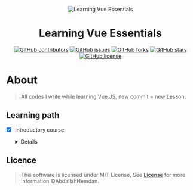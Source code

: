 <div align="center">
  
![Learning Vue Essentials](https://user-images.githubusercontent.com/40190772/84589158-10fd0480-ae2d-11ea-972d-3800f5fa2753.png)


</div>

<h1 align="center">Learning Vue Essentials</h1>

<div align="center">

[![GitHub contributors](https://img.shields.io/github/contributors/AbdallahHemdan/learningVue)](https://github.com/AbdallahHemdan/learningVue/contributors)
[![GitHub issues](https://img.shields.io/github/issues/AbdallahHemdan/learningVue)](https://github.com/AbdallahHemdan/learningVue/issues)
[![GitHub forks](https://img.shields.io/github/forks/AbdallahHemdan/learningVue)](https://github.com/AbdallahHemdan/learningVue/network)
[![GitHub stars](https://img.shields.io/github/stars/AbdallahHemdan/learningVue)](https://github.com/AbdallahHemdan/learningVue/stargazers)
[![GitHub license](https://img.shields.io/github/license/AbdallahHemdan/learningVue)](https://github.com/AbdallahHemdan/learningVue/blob/master/LICENSE)

</div>

# About 
> All codes I write while learning Vue.JS, new commit = new Lesson.

## Learning path
- [x] Introductory course
  <details>

  - [x] Intro And What Is Vue.js ?
  - [x] Setup Environment and Prepare Tools
  - [x] What Is Single Page Application?
  - [x] Create The Vue Instance
  - [x] Data Types Testing Examples
  - [x] Methods Examples
  - [x] Directives - v-text | v-html
  - [x] Directives - v-for
  - [x] Directives - v-if | v-else-if | v-else
  - [x] Directives - v-show | v-once
  - [x] Directives - v-bind | v-on
  - [x] Directives - v-model
  - [x] Create Basic Components
  - [x] Passing Data To Components
  - [x] Global Vs Local Components
  - [x] Computed Properties Part 1
  - [x] Computed Properties Part 2
  - [x] Computed Properties Part 3 Validation Practice
  - [x] Watch Part 1 Currency Converter
  - [x] Watch Part 2 Convert Time Units
  - [x] Setup and Configure Vue CLI Part 1
  - [x] Setup and Configure Vue CLI Part 2
  - [x] CLI Commands And Package.json
  - [x] Structure Explain and Using Vue UI
  - [x] Everything About Single File Components
  - [x] Create Header & Learn About Routes Part 1
  - [x] Create Header & Learn About Routes Part 2
  - [x] Create Header & Learn About Routes Part 3
  - [x] Add New Package And Component Data
  - [x] Adding Bootstrap And Dependencies
  - [x] Creating The Blog Component and Structure
  - [x] Create Post Structure And Design
  - [x] Create Json Object And Talk About APIs
  - [x] Loop Through Posts And Show Data
  - [x] Filters With Examples Part 1
  - [x] Filters With Examples Part 2
  - [x] Create Custom Directives Part One
  - [x] Create Custom Directives Part Two
  
  </details>

## Licence
> This software is licensed under MIT License, See [License](https://github.com/AbdallahHemdan/learningVue/blob/master/LICENSE) for more information ©AbdallahHemdan.
